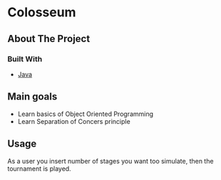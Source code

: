 # Colosseum

## About The Project

### Built With 
* [Java](https://www.java.com/en/)

## Main goals
 - Learn basics of Object Oriented Programming
 - Learn Separation of Concers principle
 
## Usage

As a user you insert number of stages you want too simulate, then the tournament is played.
